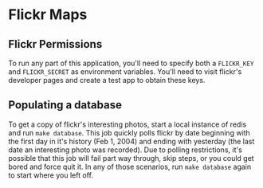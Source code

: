 # Flickr Maps

## Flickr Permissions
To run any part of this application, you'll need to specify both a `FLICKR_KEY` and `FLICKR_SECRET` as environment variables. You'll need to visit flickr's developer pages and create a test app to obtain these keys.

## Populating a database
To get a copy of flickr's interesting photos, start a local instance of redis and run `make database`. This job quickly polls flickr by date beginning with the first day in it's history (Feb 1, 2004) and ending with yesterday (the last date an interesting photo was recorded). Due to polling restrictions, it's possible that this job will fail part way through, skip steps, or you could get bored and force quit it. In any of those scenarios, run `make database` again to start where you left off.